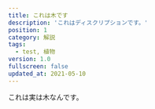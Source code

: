 ```yaml
---
title: これは木です
description: 'これはディスクリプションです。'
position: 1
category: 解説
tags: 
  - test, 植物
version: 1.0
fullscreen: false
updated_at: 2021-05-10
---
```


これは実は木なんです。